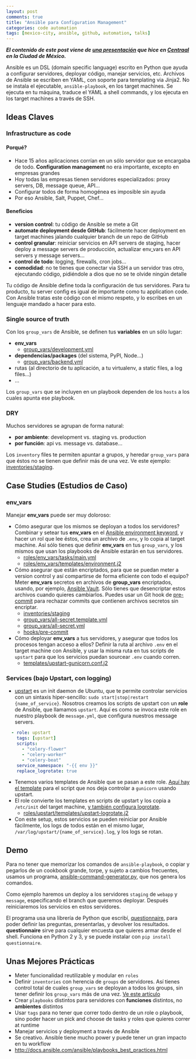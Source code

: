 ```yaml
---
layout: post
comments: true
title: "Ansible para Configuration Management"
categories: code automation
tags: [mexico-city, ansible, github, automation, talks]
---
```


___El contenido de este post viene de [una presentación](https://github.com/kylebebak/ansible-best-practices) que hice en [Centraal](http://centraal.com/) en la Ciudad de México.___

Ansible es un DSL (domain specific language) escrito en Python que ayuda a configurar servidores, deployar código, manejar servicios, etc. Archivos de Ansible se escriben en YAML, con soporte para templating via Jinja2. No se instala el ejecutable, `ansible-playbook`, en los target machines. Se ejecuta en tu máquina, traduce el YAML a shell commands, y los ejecuta en los target machines a través de SSH.

## Ideas Claves

### Infrastructure as code

#### Porqué?
- Hace 15 años aplicaciones corrían en un sólo servidor que se encargaba de todo. __Configuration management__ no era importante, excepto en empresas grandes
- Hoy todas las empresas tienen servidores especializados: proxy servers, DB, message queue, API...
- Configurar todos de forma homogénea es imposible sin ayuda
- Por eso Ansible, Salt, Puppet, Chef...


#### Beneficios
- __version control__: tu código de Ansible se mete a Git
- __automate deployment desde GitHub__: fácilmente hacer deployment en target machines jalando cualquier branch de un repo de GitHub
- __control granular__: reiniciar servicios en API servers de staging, hacer deploy a message servers de producción, actualizar env_vars en API servers y message servers...
- __control de todo__: logging, firewalls, cron jobs...
- __comodidad__: no te tienes que conectar via SSH a un servidor tras otro, ejecutando código, pidiéndole a dios que no se te olvide ningún detalle

Tu código de Ansible define toda la configuración de tus servidores. Para tu producto, tu server config es igual de importante como tu application code. Con Ansible tratas este código con el mismo respeto, y lo escribes en un lenguaje mandado a hacer para esto.


### Single source of truth

Con los `group_vars` de Ansible, se definen tus __variables__ en un sólo lugar:

- __env_vars__
  - [group_vars/development.yml](https://github.com/kylebebak/ansible-best-practices/blob/master/resources/development.yml)
- __dependencias/packages__ (del sistema, PyPI, Node...)
  - [group_vars/backend.yml](https://github.com/kylebebak/ansible-best-practices/blob/master/resources/backend.yml)
- rutas (al directorio de tu aplicación, a tu virtualenv, a static files, a log files...)
- ...

Los `group_vars` que se incluyen en un playbook dependen de los `hosts` a los cuales apunta ese playbook.


### DRY

Muchos servidores se agrupan de forma natural:

- __por ambiente__: development vs. staging vs. production
- __por función__: api vs. message vs. database...

Los `inventory` files te permiten apuntar a grupos, y heredar `group_vars` para que éstos no se tienen que definir más de una vez. Ve este ejemplo: [inventories/staging](https://github.com/kylebebak/ansible-best-practices/blob/master/resources/staging).




## Case Studies (Estudios de Caso)

### env_vars

Manejar __env_vars__ puede ser muy doloroso:

- Cómo asegurar que los mismos se deployan a todos los servidores? Combinar y setear tus __env_vars__ en el [Ansible environment keyword](http://docs.ansible.com/ansible/playbooks_environment.html), y hacer un rol que lee éstos, crea un archivo de `.env`, y lo copia al target machine. Así sólo tienes que definir __env_vars__ en tus `group_vars`, y los mismos que usan los playbooks de Ansible estarán en tus servidores.
  - [roles/env_vars/tasks/main.yml](https://github.com/kylebebak/ansible-best-practices/blob/master/resources/main.yml)
  - [roles/env_vars/templates/environment.j2](https://github.com/kylebebak/ansible-best-practices/blob/master/resources/environment.j2)
- Cómo asegurar que están encriptados, para que se puedan meter a version control y así compartirse de forma eficiente con todo el equipo? Meter __env_vars__ secretos en archivos de __group_vars__ encriptados, usando, por ejemplo, [Ansible Vault](http://docs.ansible.com/ansible/playbooks_vault.html). Sólo tienes que desencriptar estos archivos cuando quieres cambiarlos. Puedes usar un Git hook de [pre-commit](https://git-scm.com/book/en/v2/Customizing-Git-Git-Hooks) para rechazar commits que contienen archivos secretos sin encriptar.
  - [inventories/staging](https://github.com/kylebebak/ansible-best-practices/blob/master/resources/staging)
  - [group_vars/all-secret.template.yml](https://github.com/kylebebak/ansible-best-practices/blob/master/resources/all-secret.template.yml)
  - [group_vars/all-secret.yml](https://github.com/kylebebak/ansible-best-practices/blob/master/resources/all-secret.yml)
  - [hooks/pre-commit](https://github.com/kylebebak/ansible-best-practices/blob/master/resources/pre-commit)
- Cómo deployar __env_vars__ a tus servidores, y asegurar que todos los procesos tengan acceso a ellos? Definir la ruta al archivo `.env` en el target machine con Ansible, y usar la misma ruta en tus scripts de `upstart` para que los servicios puedan sourcear `.env` cuando corren.
  - [templates/upstart-gunicorn.conf.j2](https://github.com/kylebebak/ansible-best-practices/blob/master/resources/upstart-gunicorn.conf.j2)


### Services (bajo Upstart, con logging)

- [upstart](http://upstart.ubuntu.com/) es un init daemon de Ubuntu, que te permite controlar servicios con un sintaxis hiper-sencillo: `sudo start|stop|restart {name_of_service}`. Nosotros creamos los scripts de upstart con un __role__ de Ansible, que llamamos `upstart`. Aquí es como se invoca este role en nuestro playbook de `message.yml`, que configura nuestros message servers.

~~~yaml
  - role: upstart
    tags: [upstart]
    scripts:
      - "celery-flower"
      - "celery-worker"
      - "celery-beat"
    service_namespace: "-{{ env }}"
    replace_logrotate: true
~~~

- Tenemos varios templates de Ansible que se pasan a este role. [Aquí hay el template](https://github.com/kylebebak/ansible-best-practices/blob/master/resources/upstart-gunicorn.conf.j2) para el script que nos deja controlar a `gunicorn` usando upstart.
- El role convierte los templates en scripts de upstart y los copia a `/etc/init` del target machine, [y también configura logrotate](http://www.linuxcommand.org/man_pages/logrotate8.html).
  - [roles/upstart/templates/upstart-logrotate.j2](https://github.com/kylebebak/ansible-best-practices/blob/master/resources/upstart-logrotate.j2)
- Con este setup, estos servicios se pueden reiniciar por Ansible fácilmente, los logs de todos están en el mismo lugar, `/var/log/upstart/{name_of_service}.log`, y los logs se rotan.


## Demo

Para no tener que memorizar los comandos de `ansible-playbook`, o copiar y pegarlos de un cookbook grande, torpe, y sujeto a cambios frecuentes, usamos un programa, [ansible-command-generator.py](https://github.com/kylebebak/ansible-best-practices/blob/master/resources/ansible-command-generator.py), que nos genera los comandos.

Como ejemplo haremos un deploy a los servidores `staging` de `webapp` y `message`, especificando el branch que queremos deployar. Después reiniciaremos los servicios en estos servidores.

El programa usa una librería de Python que escribí, [questionnaire](https://github.com/kylebebak/questionnaire), para poder definir las preguntas, presentarlas, y devolver los resultados. __questionnaire__ sirve para cualquier encuesta que quieres armar desde el shell. Funciona en Python 2 y 3, y se puede instalar con `pip install questionnaire`.


## Unas Mejores Prácticas

- Meter funcionalidad reutilizable y modular en `roles`
- Definir `inventories` con herencia de `groups` de servidores. Así tienes control total de cuales `group_vars` se deployan a todos los groups, sin tener definir los `group_vars` más de una vez. [Ve este artículo](http://rosstuck.com/multistage-environments-with-ansible/)
- Crear `playbooks` distintos para servidores con __funciones__ distintos, no __ambientes__ distintos
- Usar `tags` para no tener que correr todo dentro de un role o playbook, sino poder hacer un pick and choose de tasks y roles que quieres correr at runtime
- Manejar servicios y deployment a través de Ansible
- Se creativo. Ansible tiene mucho power y puede tener un gran impacto en tu workflow
- <http://docs.ansible.com/ansible/playbooks_best_practices.html>
